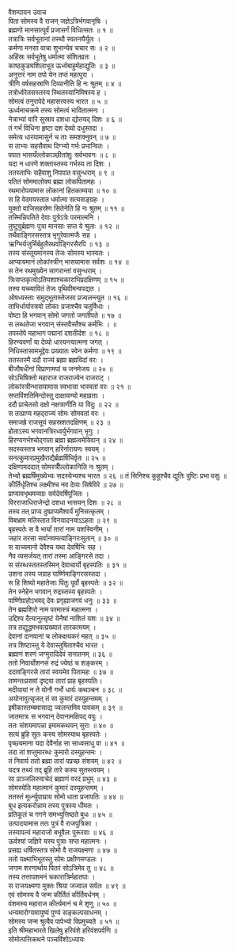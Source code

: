 वैशम्पायन उवाच  
पिता सोमस्य वै राजन् जज्ञेऽत्रिर्भगवानृषिः ।  
ब्रह्मणो मानसात्पूर्वं प्रजासर्गं विधित्सतः ॥ १ ॥  
तत्रात्रिः सर्वभूतानां तस्थौ स्वतनयैर्युतः ।  
कर्मणा मनसा वाचा शुभान्येव चचार सः ॥ २ ॥  
अहिंस्रः सर्वभूतेषु धर्मात्मा संशितव्रतः ।  
काष्ठकुड्यशिलाभूत ऊर्ध्वबाहुर्महाद्युतिः ॥ ३ ॥  
अनुत्तरं नाम तपो येन तप्तं महत्पुरा ।  
त्रीणि वर्षसहस्राणि दिव्यानीति हि नः श्रुतम् ॥ ४ ॥  
तत्रोर्ध्वरेतसस्तस्य स्थितस्यानिमिषस्य ह ।  
सोमत्वं तनुरापेदे महासत्त्वस्य भारत ॥ ५ ॥  
ऊर्ध्वमाचक्रमे तस्य सोमत्वं भावितात्मनः ।  
नेत्राभ्यां वारि सुस्राव दशधा द्योतयद् दिशः ॥ ६ ॥  
तं गर्भं विधिना हृष्टा दश देव्यो दधुस्तदा ।  
समेत्य धारयामासुर्न च ताः समशक्नुवन् ॥ ७ ॥  
स ताभ्यः सहसैवाथ दिग्भ्यो गर्भः प्रभान्वितः ।  
पपात भासयँल्लोकाञ्छीतांशुः सर्वभावनः ॥ ८ ॥  
यदा न धारणे शक्तास्तस्य गर्भस्य ता दिशः ।  
ततस्ताभिः सहैवाशु निपपात वसुन्धराम् ॥ ९ ॥  
पतितं सोममालोक्य ब्रह्मा लोकपितामहः ।  
रथमारोपयामास लोकानां हितकाम्यया ॥ १० ॥  
स हि वेदमयस्तात धर्मात्मा सत्यसङ्ग्रहः ।  
युक्तो वाजिसहस्रेण सितेनेति हि नः श्रुतम् ॥ ११ ॥  
तस्मिन्निपतिते देवाः पुत्रेऽत्रेः परमात्मनि ।  
तुष्टुवुर्ब्रह्मणः पुत्रा मानसाः सप्त ये श्रुताः ॥ १२ ॥  
तथैवाङ्गिरसस्तत्र भृगुरेवात्मजैः सह ।  
ऋग्भिर्यजुर्भिर्बहुलैरथर्वाङ्गिरसैरपि ॥ १३ ॥  
तस्य संस्तूयमानस्य तेजः सोमस्य भास्वतः ।  
आप्यायमानं लोकांस्त्रीन् भासयामास सर्वशः ॥ १४ ॥  
स तेन रथमुख्येन सागरान्तां वसुन्धराम् ।  
त्रिःसप्तकृत्वोऽतियशाश्चकाराभिप्रदक्षिणम् ॥ १५ ॥  
तस्य यच्च्यावितं तेजः पृथिवीमन्वपद्यत ।  
ओषध्यस्ताः समुद्भूतास्तेजसा प्रज्वलन्त्युत ॥ १६ ॥  
ताभिर्धार्यास्त्रयो लोकाः प्रजाश्चैव चतुर्विधाः ।  
पोष्टा हि भगवान् सोमो जगतो जगतीपते ॥ १७ ॥  
स लब्धतेजा भगवान् संस्तवैस्तैश्च कर्मभिः । ॥  
तपस्तेपे महाभाग पद्मानां दशतीर्दश ॥ १८ ॥  
हिरण्यवर्णां या देव्यो धारयन्त्यात्मना जगत् ।  
निधिस्तासामभूद्देवः प्रख्यातः स्वेन कर्मणा ॥ १९ ॥  
ततस्तस्मै ददौ राज्यं ब्रह्मा ब्रह्मविदां वरः ।  
बीजौषधीनां विप्राणामपां च जनमेजय ॥ २० ॥  
सोऽभिषिक्तो महाराज राजराज्येन राजराट् ।  
लोकांस्त्रीन्भासयामास स्वभासा भास्वतां वरः ॥ २१ ॥  
सप्तविंशतिमिन्दोस्तु दाक्षायण्यो महाव्रताः ।  
ददौ प्राचेतसो दक्षो नक्षत्राणीति या विदुः ॥ २२ ॥  
स तत्प्राप्य महद्‌राज्यं सोमः सोमवतां वरः ।  
समाजह्रे राजसूयं सहस्रशतदक्षिणम् ॥ २३ ॥  
होताऽस्य भगवानत्रिरध्वर्युर्भगवान् भृगुः ।  
हिरण्यगर्भश्चोद्गाता ब्रह्मा ब्रह्मत्वमेयिवान् ॥ २४ ॥  
सदस्यस्तत्र भगवान् हरिर्नारायणः स्वयम् ।  
सनत्कुमारप्रमुखैराद्यैर्ब्रह्मर्षिभिर्वृतः ॥ २५ ॥  
दक्षिणामददात् सोमस्त्रीँल्लोकानिति नः श्रुतम् ।  
तेभ्यो ब्रह्मर्षिमुख्येभ्यः सदस्येभ्यश्च भारत ॥ २६ ॥
तं सिनिश्च कुहूश्चैव द्युतिः पुष्टिः प्रभा वसुः ॥  
कीर्तिर्धृतिश्च लक्ष्मीश्च नव देव्यः सिषेविरे ॥ २७ ॥  
प्राप्यावभृथमव्यग्रः सर्वदेवर्षिपूजितः ।  
विरराजाधिराजेन्द्रो दशधा भासयन् दिशः ॥ २८ ॥  
तस्य तत् प्राप्य दुष्प्राप्यमैश्वर्यं मुनिसत्कृतम् ।  
विबभ्राम मतिस्तात विनयादनयाऽऽहता ॥ २९ ॥  
बृहस्पतेः स वै भार्यां तारां नाम यशस्विनीम् ।  
जहार तरसा सर्वानवमत्याङ्गिरःसुतान् ॥ ३० ॥  
स याच्यमानो देवैश्च यथा देवर्षिभिः सह ।  
नैव व्यसर्जयत् तारां तस्मा आङ्गिरसे तदा ।  
स संरब्धस्ततस्तस्मिन् देवाचार्यो बृहस्पतिः ॥ ३१ ॥  
उशना तस्य जग्राह पार्ष्णिमाङ्गिरसस्तदा ।  
स हि शिष्यो महातेजाः पितुः पूर्वो बृहस्पतेः ॥ ३२ ॥  
तेन स्नेहेन भगवान् रुद्रस्तस्य बृहस्पतेः ।  
पार्ष्णिग्राहोऽभवद् देवः प्रगृह्याजगवं धनुः ॥ ३३ ॥  
तेन ब्रह्मशिरो नाम परमास्त्रं महात्मना ।  
उद्दिश्य दैत्यानुत्सृष्टं येनैषां नाशितं यशः ॥ ३४ ॥  
तत्र तद्युद्धमभवत्प्रख्यातं तारकामयम् ।  
देवानां दानवानां च लोकक्षयकरं महत् ॥ ३५ ॥  
तत्र शिष्टास्तु ये देवास्तुषिताश्चैव भारत ।  
ब्रह्माणं शरणं जग्मुरादिदेवं सनातनम् ॥ ३६ ॥  
ततो निवार्योशनसं रुद्रं ज्येष्ठं च शङ्करम् ।  
ददावङ्गिरसे तारां स्वयमेव पितामहः ॥ ३७ ॥  
तामन्तःप्रसवां दृष्ट्वा तारां प्राह बृहस्पतिः।  
मदीयायां न ते योनौ गर्भो धार्यः कथञ्चन ॥ ३८ ॥  
अयोनावुत्सृजत् तं सा कुमारं दस्युहन्तमम् ।  
इषीकास्तम्बमासाद्य ज्वलन्तमिव पावकम् ॥ ३९ ॥  
जातमात्रः स भगवान् देवानामक्षिपद् वपुः ।  
ततः संशयमापन्ना इमामकथयन् सुराः ॥ ४० ॥  
सत्यं ब्रुहि सुतः कस्य सोमस्याथ बृहस्पतेः ।  
पृच्छ्यमाना यदा देवैर्नाह सा साध्वसाधु वा ॥ ४१ ॥  
तदा तां शप्तुमारब्धः कुमारो दस्युहन्तमः ।  
तं निवार्य ततो ब्रह्मा तारां पप्रच्छ संशयम् ॥ ४२ ॥  
यदत्र तथ्यं तद् ब्रूहि तारे कस्य सुतस्त्वयम् ।  
सा प्राञ्जलिरुवाचेदं ब्रह्माणं वरदं प्रभुम् ॥ ४३ ॥  
सोमस्येति महात्मानं कुमारं दस्युहन्तमम् ।  
ततस्तं मूर्ध्न्युपाघ्राय सोमो धाता प्रजापतिः ॥ ४४ ॥  
बुध इत्यकरोन्नाम तस्य पुत्रस्य धीमतः ।  
प्रतिकूलं च गगने समभ्युत्तिष्ठते बुधः ॥ ४५ ॥  
उत्पादयामास ततः पुत्रं वै राजपुत्रिका ।  
तस्यापत्यं महाराजो बभूवैलः पुरूरवाः ॥ ४६ ॥  
ऊर्वश्यां जज्ञिरे यस्य पुत्राः सप्त महात्मनः ।  
प्रसह्य धर्षितस्तत्र सोमो वै राजयक्ष्मणा ॥ ४७ ॥  
ततो यक्ष्माभिभूतस्तु सोमः प्रक्षीणमण्डलः ।  
जगाम शरणार्थाय पितरं सोऽत्रिमेव तु ॥ ४८ ॥  
तस्य तत्तापशमनं चकारात्रिर्महातपाः ।  
स राजयक्ष्मणा मुक्तः श्रिया जज्वाल सर्वतः ॥ ४९ ॥  
एवं सोमस्य वै जन्म कीर्तितं कीर्तिवर्धनम् ।  
वंशमस्य महाराज कीर्त्यमानं च मे शृणु ॥ ५० ॥  
धन्यमारोग्यमायुष्यं पुण्यं सङ्कल्पसाधनम् ।  
सोमस्य जन्म श्रुत्वैव पापेभ्यो विप्रमुच्यते ॥ ५१ ॥  
इति श्रीमहाभारते खिलेषु हरिवंशे हरिवंशपर्वणि ॥  
सोमोत्पत्तिकथने पञ्चविंशोऽध्यायः
